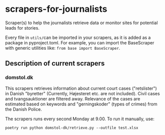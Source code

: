 # scrapers-for-journalists
Scraper(s) to help the journalists retrieve data or monitor sites for potential leads for stories.

Every file in `utils/`can be imported in your scrapers, as it is added as a package in pyproject.toml. For example, you can import the BaseScraper with generic utilities like: `from base import BaseScraper`.

## Description of current scrapers

### domstol.dk

This scrapers retrieves information about current court cases ("retslister") in Danish "byretter" (Currently, Højesteret etc. are not included). Civil cases and tvangsauktioner are filtered away. Relevance of the cases are estimated based on keywords and "gerningskoder" (types of crimes) from the Danish Police.

The scrapers runs every second Monday at 9.00. To run it manually, use:
```
poetry run python domstol-dk/retrieve.py --outfile test.xlsx
```
